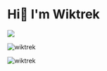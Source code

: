 Hi👋 I'm Wiktrek
===============================================================================================================================

<a href="https://www.github.com/wiktrek" target="_blank" rel="noreferrer"><img
src="https://img.shields.io/github/followers/wiktrek?logo=github&style=for-the-badge&color=0891b2&labelColor=1c1917" /></a>
<p><img align="center" src="https://github-readme-stats.vercel.app/api/top-langs?username=wiktrek&show_icons=true&locale=en&layout=compact&theme=tokyonight" alt="wiktrek" /></p>
<img src="https://github-readme-stats.vercel.app/api?username=wiktrek&show_icons=true&theme=tokyonight" alt="wiktrek"/> 
